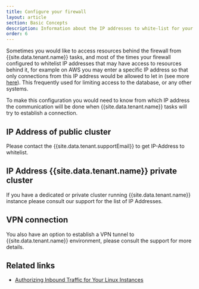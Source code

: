 ```yaml
---
title: Configure your firewall
layout: article
section: Basic Concepts
description: Information about the IP addresses to white-list for your firewall.
order: 6
---
```


Sometimes you would like to access resources behind the firewall from {{site.data.tenant.name}} tasks, and most of the times your firewall configured to whitelist IP addresses that may have access to resources behind it, for example on AWS you may enter a specific IP address so that only connections from this IP address would be allowed to let in (see more [here](https://docs.aws.amazon.com/AWSEC2/latest/UserGuide/authorizing-access-to-an-instance.html)). This frequently used for limiting access to the database, or any other systems.

To make this configuration you would need to know from which IP address the communication will be done when {{site.data.tenant.name}} tasks will try to establish a connection.

## IP Address of public cluster

Please contact the {{site.data.tenant.supportEmail}} to get IP-Address to whitelist.

## IP Address {{site.data.tenant.name}} private cluster

If you have a dedicated or private cluster running {{site.data.tenant.name}} instance please consult our support for the list of IP Addresses.

## VPN connection

You also have an option to establish a VPN tunnel to {{site.data.tenant.name}} environment, please consult the support for more details.

## Related links

- [Authorizing Inbound Traffic for Your Linux Instances](https://docs.aws.amazon.com/AWSEC2/latest/UserGuide/authorizing-access-to-an-instance.html)
